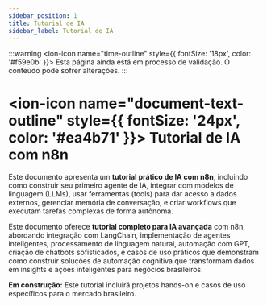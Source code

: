 ```yaml
---
sidebar_position: 1
title: Tutorial de IA
sidebar_label: Tutorial de IA
---
```


:::warning
<ion-icon name="time-outline" style={{ fontSize: '18px', color: '#f59e0b' }}></ion-icon> Esta página ainda está em processo de validação. O conteúdo pode sofrer alterações.
:::

# <ion-icon name="document-text-outline" style={{ fontSize: '24px', color: '#ea4b71' }}></ion-icon> Tutorial de IA com n8n

Este documento apresenta um **tutorial prático de IA com n8n**, incluindo como construir seu primeiro agente de IA, integrar com modelos de linguagem (LLMs), usar ferramentas (tools) para dar acesso a dados externos, gerenciar memória de conversação, e criar workflows que executam tarefas complexas de forma autônoma.

Este documento oferece **tutorial completo para IA avançada** com n8n, abordando integração com LangChain, implementação de agentes inteligentes, processamento de linguagem natural, automação com GPT, criação de chatbots sofisticados, e casos de uso práticos que demonstram como construir soluções de automação cognitiva que transformam dados em insights e ações inteligentes para negócios brasileiros.

**Em construção:** Este tutorial incluirá projetos hands-on e casos de uso específicos para o mercado brasileiro.

